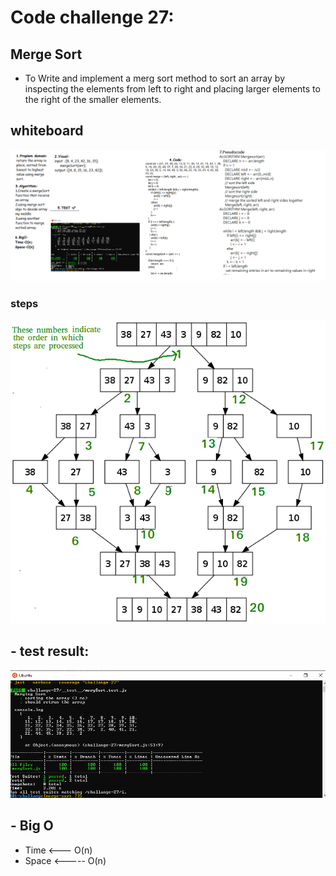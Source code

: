 # Code challenge 27:

## Merge Sort

- To Write and implement a merg sort method to sort an array by inspecting the elements from left to right and placing larger elements to the right of the smaller elements.


## whiteboard

![](mergeSort.png)

### steps 
![](merge-sort11.png)


## - test result:
![image](merg-test.PNG)

## - Big O 
   - Time <--- O(n)
   - Space <----- O(n)

